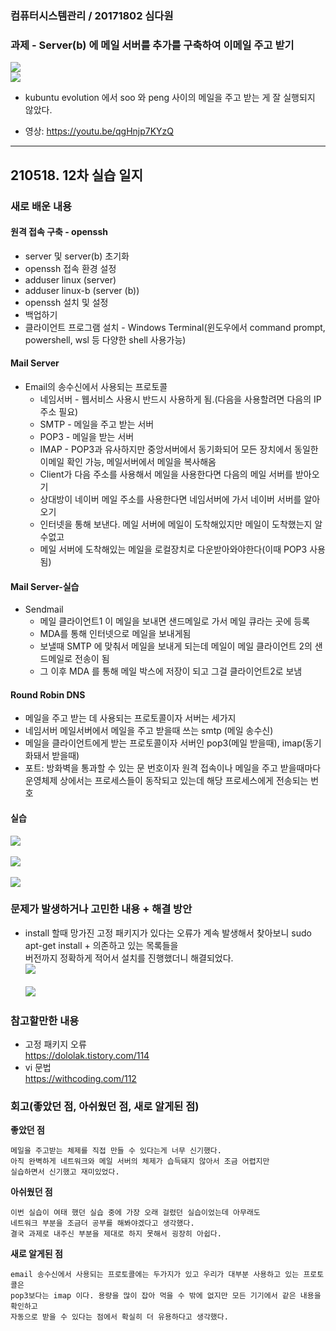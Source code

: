 ### 컴퓨터시스템관리 / 20171802 심다원

###  **과제 -  Server(b) 에 메일 서버를 추가를 구축하여 이메일 주고 받기**  ###   
   <img src="https://user-images.githubusercontent.com/79961001/119340444-7c9e5180-bccd-11eb-8b28-95291766ddc7.png"></img><br/>
   <img src="https://user-images.githubusercontent.com/79961001/119340244-3f39c400-bccd-11eb-8b38-722acff0f069.png"></img><br/>           
   + kubuntu evolution 에서 soo 와 peng 사이의 메일을 주고 받는 게 잘 실행되지 않았다. 


   + 영상:   https://youtu.be/qgHnjp7KYzQ            

     
---   

## 210518. 12차 실습 일지


### **새로 배운 내용** ###
  
  #### 원격 접속 구축 - openssh ####  
   + server 및 server(b) 초기화      
   + openssh 접속 환경 설정    
   + adduser linux (server)        
   + adduser linux-b (server (b))   
   + openssh 설치 및 설정        
   + 백업하기              
   + 클라이언트 프로그램 설치 - Windows Terminal(윈도우에서 command prompt, powershell, wsl 등 다양한 shell 사용가능)  
#### Mail Server ####    

  + Email의 송수신에서 사용되는 프로토콜                   
    + 네임서버 - 웹서비스 사용시 반드시 사용하게 됨.(다음을 사용할려면 다음의 IP 주소 필요)    
    + SMTP - 메일을 주고 받는 서버          
    + POP3 - 메일을 받는 서버          
    + IMAP - POP3과 유사하지만 중앙서버에서 동기화되어 모든 장치에서 동일한 이메일 확인 가능, 메일서버에서 메일을 복사해옴   
    + Client가 다음 주소를 사용해서 메일을 사용한다면 다음의 메일 서버를 받아오기
    + 상대방이 네이버 메일 주소를 사용한다면 네임서버에 가서 네이버 서버를 알아오기
    + 인터넷을 통해 보낸다. 메일 서버에 메일이 도착해있지만 메일이 도착했는지 알수없고    
    + 메일 서버에 도착해있는 메일을 로컬장치로 다운받아와야한다(이때 POP3 사용됨)              
     
#### Mail Server-실습 ####     
  + Sendmail                   
    + 메일 클라이언트1 이 메일을 보내면 샌드메일로 가서 메일 큐라는 곳에 등록               
    + MDA를 통해 인터넷으로 메일을 보내게됨              
    + 보낼때 SMTP 에 맞춰서 메일을 보내게 되는데 메일이 메일 클라이언트 2의 샌드메일로 전송이 됨        
    + 그 이후 MDA 를 통해 메일 박스에 저장이 되고 그걸 클라이언트2로 보냄      
 
   
#### Round Robin DNS ####         
  + 메일을 주고 받는 데 사용되는 프로토콜이자 서버는 세가지
  + 네임서버 메일서버에서 메일을 주고 받을때 쓰는 smtp (메일 송수신)
  + 메일을 클라이언트에게 받는 프로토콜이자 서버인 pop3(메일 받을때), imap(동기화돼서 받을때) 
  + 포트: 방화벽을 통과할 수 있는 문 번호이자 원격 접속이나 메일을 주고 받을때마다 운영체제 상에서는 프로세스들이 
    동작되고 있는데 해당 프로세스에게 전송되는 번호           
          

#### 실습 ####   
<img src="https://user-images.githubusercontent.com/79961001/119340640-c0915680-bccd-11eb-9022-bea165124748.png"></img><br/>    
<img src="https://user-images.githubusercontent.com/79961001/119340643-c129ed00-bccd-11eb-9044-25e8c909b981.png"></img><br/>    
<img src="https://user-images.githubusercontent.com/79961001/119340660-c5eea100-bccd-11eb-9042-fd00944fd5d9.png"></img><br/>   

### **문제가 발생하거나 고민한 내용 + 해결 방안** ###

  
  + install 할때 망가진 고정 패키지가 있다는 오류가 계속 발생해서 찾아보니 sudo apt-get install + 의존하고 있는 목록들을   
    버전까지 정확하게 적어서 설치를 진행했더니 해결되었다.          
 <img src="https://user-images.githubusercontent.com/79961001/119337916-562ae700-bcca-11eb-9df3-29e07c12bd7a.png"></img><br/>    
<img src="https://user-images.githubusercontent.com/79961001/119337923-56c37d80-bcca-11eb-8b8f-6c8c91aa5f71.png"></img><br/>     

### **참고할만한 내용** ###     
  + 고정 패키지 오류      
  https://dololak.tistory.com/114
  + vi 문법      
  https://withcoding.com/112   
      
  
### **회고(좋았던 점, 아쉬웠던 점, 새로 알게된 점)**    

**좋았던 점**   
```
메일을 주고받는 체제를 직접 만들 수 있다는게 너무 신기했다.          
아직 완벽하게 네트워크와 메일 서버의 체제가 습득돼지 않아서 조금 어렵지만        
실습하면서 신기했고 재미있었다.              
```
**아쉬웠던 점**      
```
이번 실습이 여태 했던 실습 중에 가장 오래 걸렸던 실습이었는데 아무래도    
네트워크 부분을 조금더 공부를 해봐야겠다고 생각했다.             
결국 과제로 내주신 부분을 제대로 하지 못해서 굉장히 아쉽다.          
```

**새로 알게된 점**    
```
email 송수신에서 사용되는 프로토콜에는 두가지가 있고 우리가 대부분 사용하고 있는 프로토콜은     
pop3보다는 imap 이다. 용량을 많이 잡아 먹을 수 밖에 없지만 모든 기기에서 같은 내용을 확인하고    
자동으로 받을 수 있다는 점에서 확실히 더 유용하다고 생각했다.      
```


